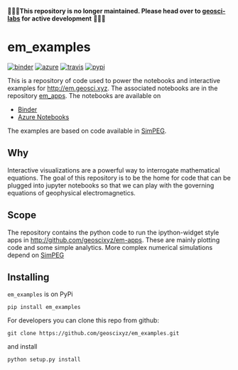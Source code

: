 🚨🚨🚨**This repository is no longer maintained. Please head over to [geosci-labs](https://github.com/geoscixyz/geosci-labs) for active development** 🚨🚨🚨


# em_examples

[![binder](https://mybinder.org/badge.svg)](https://mybinder.org/v2/gh/geoscixyz/em-apps/master?filepath=index.ipynb)
[![azure](https://notebooks.azure.com/launch.png)](https://notebooks.azure.com/import/gh/geoscixyz/em-apps)
[![travis](https://travis-ci.org/geoscixyz/em_examples.svg?branch=master)](https://travis-ci.org/geoscixyz/em_examples)
[![pypi](https://img.shields.io/pypi/v/em_examples.svg)](https://pypi.python.org/pypi/SimPEG)

This is a repository of code used to power the notebooks and interactive examples for http://em.geosci.xyz. The associated notebooks are in the repository [em_apps](http://github.com/geoscixyz/em_apps). 
The notebooks are available on
- [Binder](https://mybinder.org/v2/gh/geoscixyz/em-apps/master?filepath=index.ipynb)
- [Azure Notebooks](https://notebooks.azure.com/import/gh/geoscixyz/em-apps)

The examples are based on code available in [SimPEG](http://simpeg.xyz). 

## Why

Interactive visualizations are a powerful way to interrogate mathematical equations. The goal of this repository is to be the home for code that can be plugged into jupyter notebooks so that we can play with the governing equations of geophysical electromagnetics.

## Scope

The repository contains the python code to run the ipython-widget style apps in http://github.com/geoscixyz/em-apps. These are mainly plotting code and some simple analytics. More complex numerical simulations depend on [SimPEG](http://simpeg.xyz)

Installing
----------

`em_examples` is on PyPi

```
pip install em_examples
```

For developers you can clone this repo from github:

```
git clone https://github.com/geoscixyz/em_examples.git
```

and install

```
python setup.py install
```


